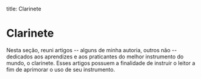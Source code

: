 title: Clarinete

# Clarinete

Nesta seção, reuni artigos -- alguns de minha autoria, outros não -- dedicados aos aprendizes e aos praticantes do melhor instrumento do mundo, o clarinete. Esses artigos possuem a finalidade de instruir o leitor a fim de aprimorar o uso de seu instrumento.

